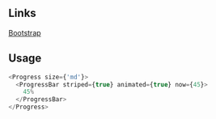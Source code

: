 ## Links

[Bootstrap](https://getbootstrap.com/docs/4.3/components/progress/)

## Usage

```javascript
<Progress size={'md'}>
  <ProgressBar striped={true} animated={true} now={45}>
    45%
  </ProgressBar>
</Progress>
```
